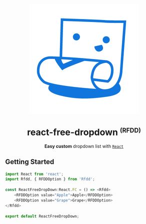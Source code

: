 <div align="center">
  <img src="./public/RFDD_logo.png" alt="react free fropdown logo" />
</div>
<h1 align="center">react-free-dropdown <small><sup>(RFDD)</sup></small></h1>
<div align="center">

**Easy custom** dropdown list with [`React`](https://facebook.github.io/react/)

</div>

## Getting Started

```typescript jsx
import React from 'react';
import Rfdd, { RFDDOption } from 'Rfdd';

const ReactFreeDropDown:React.FC = () => <Rfdd>
    <RFDDOption value="Apple">Apple</RFDDOption>
    <RFDDOption value="Grape">Grape</RFDDOption>    
</Rfdd>

export default ReactFreeDropDown;
```
